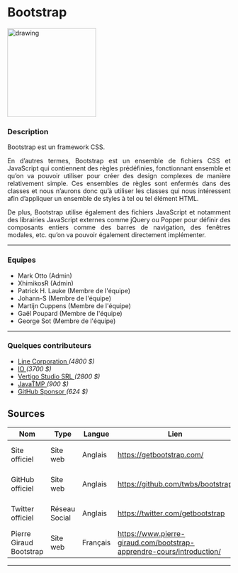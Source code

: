 
# Bootstrap

<img src="https://gretaformation.ac-orleans-tours.fr/sites/default/files/public/bootstrap.jpg" alt="drawing" width="200"/>

### Description
Bootstrap est un framework CSS.
<p style="text-align: justify">
En d’autres termes, Bootstrap est un ensemble de fichiers CSS et JavaScript qui contiennent des règles prédéfinies,
fonctionnant ensemble et qu’on va pouvoir utiliser pour créer des design complexes de manière relativement simple.
Ces ensembles de règles sont enfermés dans des classes et nous n’aurons donc qu’à utiliser les classes qui nous 
intéressent afin d’appliquer un ensemble de styles à tel ou tel élément HTML.
</p>
<p style="text-align: justify">
De plus, Bootstrap utilise également des fichiers JavaScript et notamment des librairies JavaScript externes comme
jQuery ou Popper pour définir des composants entiers comme des barres de navigation, des fenêtres modales, etc. 
qu’on va pouvoir également directement implémenter.
</p>
<hr>


### Equipes
<ul>
  <li>Mark Otto (Admin)</li>
  <li>XhimikosR (Admin)</li>
  <li>Patrick H. Lauke (Membre de l'équipe)</li>
  <li>Johann-S (Membre de l'équipe)</li>
  <li>Martijn Cuppens (Membre de l'équipe)</li>
  <li>Gaël Poupard (Membre de l'équipe)</li>
  <li>George Sot (Membre de l'équipe)</li>
</ul>
<hr>

### Quelques contributeurs
<ul>
  <li><a href="https://opencollective.com/line">Line Corporation </a><i>(4800 $)</i></li>
  <li><a href="https://opencollective.com/iodigital">IO </a><i>(3700 $)</i></li>
  <li><a href="https://opencollective.com/codeinwp">Vertigo Studio SRL </a><i>(2800 $)</i></li>
  <li><a href="https://opencollective.com/javatmp">JavaTMP </a><i>(900 $)</i></li>
  <li><a href="https://opencollective.com/github-sponsor">GitHub Sponsor </a><i>(624 $)</i></li>
</ul>

## Sources

Nom | Type          | Langue   | Lien | Description                               | Tags                              | Note 
 --- |---------------|----------| --- |-------------------------------------------|-----------------------------------|------
Site officiel| Site web      | Anglais  |https://getbootstrap.com/| Présentation de bootstrap / Documentation | Bootstrap, CSS                    | 5/5  |
GitHub officiel| Site web      | Anglais  |https://github.com/twbs/bootstrap| Bugs trouvés / documentation / installation | GitHub, Bootstrap                 | 4/5  |
Twitter officiel| Réseau Social | Anglais  |https://twitter.com/getbootstrap| Nouvelles améliorations                   | Twitter, Bootstrap, News          | 3/5  |
Pierre Giraud Bootstrap| Site web      | Français |https://www.pierre-giraud.com/bootstrap-apprendre-cours/introduction/ | Présentation / Démonstration              | Boostrap, Français, Démonstration | 4/5                      |

  ---
